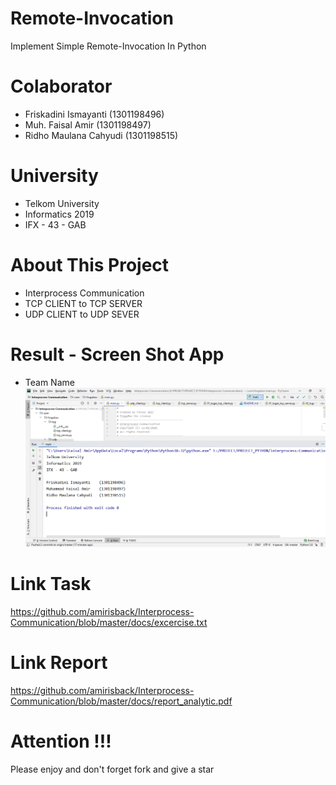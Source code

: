 # Remote-Invocation
Implement Simple Remote-Invocation In Python

# Colaborator
- Friskadini Ismayanti (1301198496)
- Muh. Faisal Amir  (1301198497)
- Ridho Maulana Cahyudi  (1301198515)

# University
- Telkom University
- Informatics 2019
- IFX - 43 - GAB

# About This Project
- Interprocess Communication
- TCP CLIENT to TCP SERVER
- UDP CLIENT to UDP SEVER

# Result - Screen Shot App
- Team Name
![ScreenShoot Apps](docs/image/team_name.png?raw=true)

# Link Task
https://github.com/amirisback/Interprocess-Communication/blob/master/docs/excercise.txt

# Link Report
https://github.com/amirisback/Interprocess-Communication/blob/master/docs/report_analytic.pdf

# Attention !!!
Please enjoy and don't forget fork and give a star